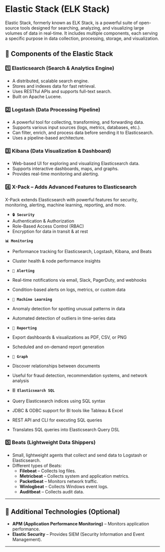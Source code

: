 # Elastic Stack (ELK Stack)

Elastic Stack, formerly known as ELK Stack, is a powerful suite of open-source tools designed for searching, analyzing, and visualizing large volumes of data in real-time. It includes multiple components, each serving a specific purpose in data collection, processing, storage, and visualization.

## 📌 Components of the Elastic Stack

### 1️⃣ Elasticsearch (Search & Analytics Engine)

- A distributed, scalable search engine.
- Stores and indexes data for fast retrieval.
- Uses RESTful APIs and supports full-text search.
- Built on Apache Lucene.

### 2️⃣ Logstash (Data Processing Pipeline)

- A powerful tool for collecting, transforming, and forwarding data.
- Supports various input sources (logs, metrics, databases, etc.).
- Can filter, enrich, and process data before sending it to Elasticsearch.
- Uses a pipeline-based architecture.

### 3️⃣ Kibana (Data Visualization & Dashboard)

- Web-based UI for exploring and visualizing Elasticsearch data.
- Supports interactive dashboards, maps, and graphs.
- Provides real-time monitoring and alerting.

### 4️⃣ X-Pack – Adds Advanced Features to Elasticsearch

X-Pack extends Elasticsearch with powerful features for security, monitoring, alerting, machine learning, reporting, and more.

- **`🔒 Security`**
- Authentication & Authorization
- Role-Based Access Control (RBAC)
- Encryption for data in transit & at rest

**`📊 Monitoring`**

- Performance tracking for Elasticsearch, Logstash, Kibana, and Beats
- Cluster health & node performance insights

- **`🚨 Alerting`**
- Real-time notifications via email, Slack, PagerDuty, and webhooks
- Condition-based alerts on logs, metrics, or custom data

- **`🧠 Machine Learning`**
- Anomaly detection for spotting unusual patterns in data
- Automated detection of outliers in time-series data

- **`📑 Reporting`**
- Export dashboards & visualizations as PDF, CSV, or PNG
- Scheduled and on-demand report generation

- **`🔗 Graph`**
- Discover relationships between documents
- Useful for fraud detection, recommendation systems, and network analysis

- **`🗄️ Elasticsearch SQL`**
- Query Elasticsearch indices using SQL syntax
- JDBC & ODBC support for BI tools like Tableau & Excel
- REST API and CLI for executing SQL queries
- Translates SQL queries into Elasticsearch Query DSL

### 5️⃣ Beats (Lightweight Data Shippers)

- Small, lightweight agents that collect and send data to Logstash or Elasticsearch.
- Different types of Beats:
  - **Filebeat** – Collects log files.
  - **Metricbeat** – Collects system and application metrics.
  - **Packetbeat** – Monitors network traffic.
  - **Winlogbeat** – Collects Windows event logs.
  - **Auditbeat** – Collects audit data.

---

## 🔹 Additional Technologies (Optional)

- **APM (Application Performance Monitoring)** – Monitors application performance.
- **Elastic Security** – Provides SIEM (Security Information and Event Management).

---
